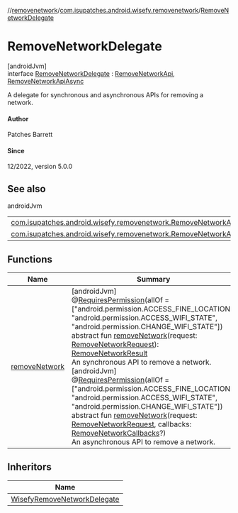 //[removenetwork](../../../index.md)/[com.isupatches.android.wisefy.removenetwork](../index.md)/[RemoveNetworkDelegate](index.md)

# RemoveNetworkDelegate

[androidJvm]\
interface [RemoveNetworkDelegate](index.md) : [RemoveNetworkApi](../-remove-network-api/index.md), [RemoveNetworkApiAsync](../-remove-network-api-async/index.md)

A delegate for synchronous and asynchronous APIs for removing a network.

#### Author

Patches Barrett

#### Since

12/2022, version 5.0.0

## See also

androidJvm

| | |
|---|---|
| [com.isupatches.android.wisefy.removenetwork.RemoveNetworkApi](../-remove-network-api/index.md) |  |
| [com.isupatches.android.wisefy.removenetwork.RemoveNetworkApiAsync](../-remove-network-api-async/index.md) |  |

## Functions

| Name | Summary |
|---|---|
| [removeNetwork](../-remove-network-api/remove-network.md) | [androidJvm]<br>@[RequiresPermission](https://developer.android.com/reference/kotlin/androidx/annotation/RequiresPermission.html)(allOf = [&quot;android.permission.ACCESS_FINE_LOCATION&quot;, &quot;android.permission.ACCESS_WIFI_STATE&quot;, &quot;android.permission.CHANGE_WIFI_STATE&quot;])<br>abstract fun [removeNetwork](../-remove-network-api/remove-network.md)(request: [RemoveNetworkRequest](../../com.isupatches.android.wisefy.removenetwork.entities/-remove-network-request/index.md)): [RemoveNetworkResult](../../com.isupatches.android.wisefy.removenetwork.entities/-remove-network-result/index.md)<br>An synchronous API to remove a network.<br>[androidJvm]<br>@[RequiresPermission](https://developer.android.com/reference/kotlin/androidx/annotation/RequiresPermission.html)(allOf = [&quot;android.permission.ACCESS_FINE_LOCATION&quot;, &quot;android.permission.ACCESS_WIFI_STATE&quot;, &quot;android.permission.CHANGE_WIFI_STATE&quot;])<br>abstract fun [removeNetwork](../-remove-network-api-async/remove-network.md)(request: [RemoveNetworkRequest](../../com.isupatches.android.wisefy.removenetwork.entities/-remove-network-request/index.md), callbacks: [RemoveNetworkCallbacks](../../com.isupatches.android.wisefy.removenetwork.callbacks/-remove-network-callbacks/index.md)?)<br>An asynchronous API to remove a network. |

## Inheritors

| Name |
|---|
| [WisefyRemoveNetworkDelegate](../-wisefy-remove-network-delegate/index.md) |
